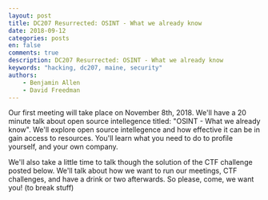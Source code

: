 ```yaml
---
layout: post
title: DC207 Resurrected: OSINT - What we already know 
date: 2018-09-12
categories: posts
en: false
comments: true
description: DC207 Resurrected: OSINT - What we already know 
keywords: "hacking, dc207, maine, security"
authors:
    - Benjamin Allen
    - David Freedman
---
```


Our first meeting will take place on November 8th, 2018. We'll have a 20 minute talk about open source intellegence titled: "OSINT - What we already know". We'll explore open source intellegence and how effective it can be in gain access to resources. You'll learn what you need to do to profile yourself, and your own company. 

We'll also take a little time to talk though the solution of the CTF challenge posted below. We'll talk about how we want to run our meetings, CTF challenges, and have a drink or two afterwards. So please, come, we want you! (to break stuff)
